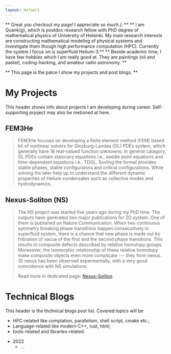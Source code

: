 ```yaml
---
layout: default
---
```


** Great you checkout my page! I appreciate so much.(: **
** I am Quank(g), which is postdoc research fellow with PhD degree of mathematical physics of University of Helsinki.
My main research interests are constructing mathematical modeling of physical systems and investigate them though high performance computation (HPC).
Currently the system I focus on is superfluid Helium-3.**
** Beside academic time, I have few hobbies which I am really good at. They are paintings (oil and pastel), coding-hacking, and amateur radio astronomy. **

** This page is the palce I show my projects and post blogs. ** 

# My Projects

This header shows info about projects I am developing during career. Self-supporting prjoject may also be metioned at here.

## FEM3He

> FEM3He focuses on developing a finite element method (FEM) based kit of nonlinear solvers for Ginzburg-Landau (GL) PDEs system, which generally have 18 real-valued function unknowns. 
> In general catagory, GL PDEs contain staionary equations i.e., saddle point equations and time-dependent equations i.e., TDGL. Sovling the formal provides stable phases, stable configuraions and 
> critical configurations. While solving the later help up to understand the different dynamic properties of Helium condensates such as collective modes and hydrodynamics.

## Nexus-Soliton (NS)

> The NS project was started five years ago during my PhD time. The outputs have generated two major publications for 2D system. One of them is published on Nature Communication.
> When two continuous symmetry breaking phase transitions happen consecutively in superfluid system, there is a chance that new phase is made out by fribration of vacua of the first and the second phase transitions.
> This results in composite defects described by relative homotopy groups. Moreoever, the isomorphic relationship of these relative homotopy make composite objects even more compilcate --- they form nexus.
> 1D nexus has been observed expermentally, with a very good coincidence with NS simulations.
>
> Read more in dedicated page: [Nexus-Soliton](./another-page.html)

# Technical Blogs

This header is the thchnical blogs post list. Covered topics will be
* HPC-related like complation, parallelism, shell script, cmake etc.;
* Language-related like modern C++, rust, html;
* tools-related and libraries-related.

- 2022
  - ...
